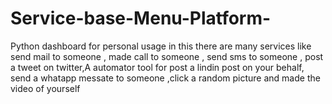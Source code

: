 # Service-base-Menu-Platform-
Python dashboard for personal usage in this there are many services like send mail to someone , made call to someone , send sms to someone , post a tweet on twitter,A automator tool for post a lindin post on your behalf, send a whatapp messate to someone ,click a random picture and made the video of yourself
